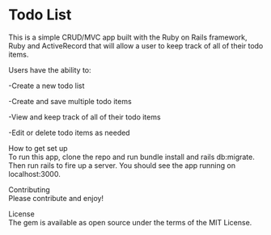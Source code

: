 <h1>Todo List</h1>
This is a simple CRUD/MVC app built with the Ruby on Rails framework, Ruby and ActiveRecord that will allow a user to keep track of all of their todo items.

Users have the ability to: <br>

-Create a new todo list

-Create and save multiple todo items

-View and keep track of all of their todo items

-Edit or delete todo items as needed


How to get set up <br>
To run this app, clone the repo and run bundle install and rails db:migrate. Then run rails to fire up a server. You should see the app running on localhost:3000.


Contributing<br>
Please contribute and enjoy!

License<br>
The gem is available as open source under the terms of the MIT License.